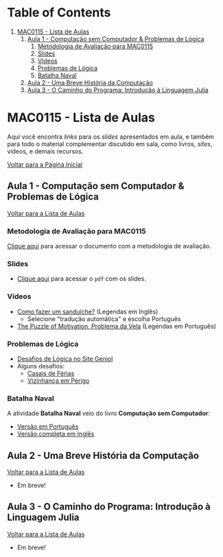 
# Table of Contents

1.  [MAC0115 - Lista de Aulas](#orgdc5ad60)
    1.  [Aula 1 - Computação sem Computador & Problemas de Lógica](#org96c0b65)
        1.  [Metodologia de Avaliação para MAC0115](#org5c8ba80)
        2.  [Slides](#orgc0a65ba)
        3.  [Vídeos](#org8c7e4ba)
        4.  [Problemas de Lógica](#org2e293cd)
        5.  [Batalha Naval](#org5f52477)
    2.  [Aula 2 - Uma Breve História da Computação](#org1c1b013)
    3.  [Aula 3 - O Caminho do Programa: Introdução à Linguagem Julia](#orga0e1306)



<a id="orgdc5ad60"></a>

# MAC0115 - Lista de Aulas

Aqui você encontra *links* para os *slides* apresentados em aula, e também para todo
o material complementar discutido em sala,  como livros, *sites*, vídeos, e demais
recursos.

[Voltar para a Página Inicial](index.html)


<a id="org96c0b65"></a>

## Aula 1 - Computação sem Computador & Problemas de Lógica

[Voltar para a Lista de Aulas](#orgdc5ad60)


<a id="org5c8ba80"></a>

### Metodologia de Avaliação para MAC0115

[Clique aqui](./pdf/MAC0115.pdf) para acessar o documento com a metodologia de avaliação.


<a id="orgc0a65ba"></a>

### Slides

-   [Clique aqui](./pdf/aula_1.pdf) para acessar o `pdf` com os slides.


<a id="org8c7e4ba"></a>

### Vídeos

-   [Como fazer um sanduíche?](https://www.youtube.com/watch?v=FN2RM-CHkuI) (Legendas em Inglês)
    -   Selecione "tradução automática" e escolha Português
-   [The Puzzle of Motivation, Problema da Vela](https://www.youtube.com/watch?v=rrkrvAUbU9Y) (Legendas em Português)


<a id="org2e293cd"></a>

### Problemas de Lógica

-   [Desafios de Lógica no Site Geniol](https://www.geniol.com.br/logica/desafios/)
-   Alguns desafios:
    -   [Casais de Férias](https://www.geniol.com.br/logica/desafios/casais-de-ferias/)
    -   [Vizinhança em Perigo](https://www.geniol.com.br/logica/desafios/vizinhanca-em-perigo/)


<a id="org5f52477"></a>

### Batalha Naval

A atividade **Batalha Naval** veio do livro **Computação sem Computador**:

-   [Versão em Português](https://classic.csunplugged.org/wp-content/uploads/2014/12/CSUnpluggedTeachers-portuguese-brazil-feb-2011.pdf)
-   [Versão completa em Inglês](https://classic.csunplugged.org/wp-content/uploads/2015/03/CSUnplugged_OS_2015_v3.1.pdf)


<a id="org1c1b013"></a>

## Aula 2 - Uma Breve História da Computação

[Voltar para a Lista de Aulas](#orgdc5ad60)

-   Em breve!


<a id="orga0e1306"></a>

## Aula 3 - O Caminho do Programa: Introdução à Linguagem Julia

[Voltar para a Lista de Aulas](#orgdc5ad60)

-   Em breve!
